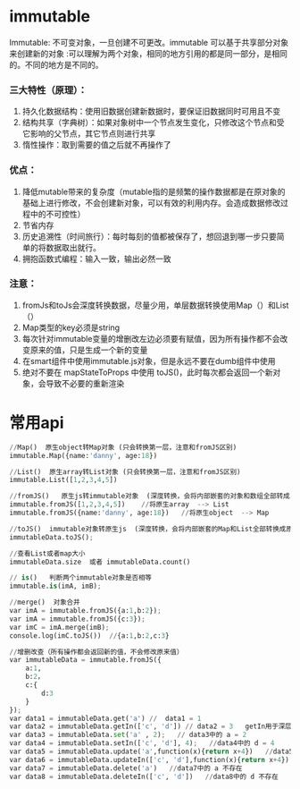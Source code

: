 # immutable
Immutable: 不可变对象，一旦创建不可更改。immutable 可以基于共享部分对象来创建新的对象 :可以理解为两个对象，相同的地方引用的都是同一部分，是相同的。不同的地方是不同的。

### 三大特性（原理）：
1. 持久化数据结构：使用旧数据创建新数据时，要保证旧数据同时可用且不变
2. 结构共享（字典树）：如果对象树中一个节点发生变化，只修改这个节点和受它影响的父节点，其它节点则进行共享
3. 惰性操作：取到需要的值之后就不再操作了

### 优点：
1. 降低mutable带来的复杂度（mutable指的是频繁的操作数据都是在原对象的基础上进行修改，不会创建新对象，可以有效的利用内存。会造成数据修改过程中的不可控性）
2. 节省内存
3. 历史追溯性（时间旅行）：每时每刻的值都被保存了，想回退到哪一步只要简单的将数据取出就行。
4. 拥抱函数式编程：输入一致，输出必然一致

### 注意：
1. fromJs和toJs会深度转换数据，尽量少用，单层数据转换使用Map（）和List（）
2. Map类型的key必须是string
3. 每次针对immutable变量的增删改左边必须要有赋值，因为所有操作都不会改变原来的值，只是生成一个新的变量
4. 在smart组件中使用immutable.js对象，但是永远不要在dumb组件中使用
5. 绝对不要在 mapStateToProps 中使用 toJS()，此时每次都会返回一个新对象，会导致不必要的重新渲染


# 常用api
```python
//Map()  原生object转Map对象 (只会转换第一层，注意和fromJS区别)
immutable.Map({name:'danny', age:18})

//List()  原生array转List对象 (只会转换第一层，注意和fromJS区别)
immutable.List([1,2,3,4,5])

//fromJS()   原生js转immutable对象  (深度转换，会将内部嵌套的对象和数组全部转成immutable)
immutable.fromJS([1,2,3,4,5])    //将原生array  --> List
immutable.fromJS({name:'danny', age:18})   //将原生object  --> Map

//toJS()  immutable对象转原生js  (深度转换，会将内部嵌套的Map和List全部转换成原生js)
immutableData.toJS();

//查看List或者map大小  
immutableData.size  或者 immutableData.count()

// is()   判断两个immutable对象是否相等
immutable.is(imA, imB);

//merge()  对象合并
var imA = immutable.fromJS({a:1,b:2});
var imA = immutable.fromJS({c:3});
var imC = imA.merge(imB);
console.log(imC.toJS())  //{a:1,b:2,c:3}

//增删改查（所有操作都会返回新的值，不会修改原来值）
var immutableData = immutable.fromJS({
    a:1,
    b:2，
    c:{
        d:3
    }
});
var data1 = immutableData.get('a') //  data1 = 1  
var data2 = immutableData.getIn(['c', 'd']) // data2 = 3   getIn用于深层结构访问
var data3 = immutableData.set('a' , 2);   // data3中的 a = 2
var data4 = immutableData.setIn(['c', 'd'], 4);   //data4中的 d = 4
var data5 = immutableData.update('a',function(x){return x+4})   //data5中的 a = 5
var data6 = immutableData.updateIn(['c', 'd'],function(x){return x+4})   //data6中的 d = 7
var data7 = immutableData.delete('a')   //data7中的 a 不存在
var data8 = immutableData.deleteIn(['c', 'd'])   //data8中的 d 不存在
```

